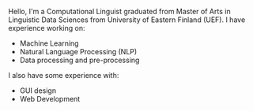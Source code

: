 Hello, I'm a Computational Linguist graduated from Master of Arts in Linguistic Data Sciences from University of Eastern Finland (UEF).
I have experience working on:
- Machine Learning
- Natural Language Processing (NLP)
- Data processing and pre-processing

I also have some experience with:
- GUI design
- Web Development

